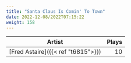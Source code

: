 ```yaml
---
title: "Santa Claus Is Comin' To Town"
date: 2022-12-08/2022T07:15:22
weight: 158
---
```




 Artist | Plays 
----- | -----:
[Fred Astaire]({{< ref "t6815">}}) | 10
